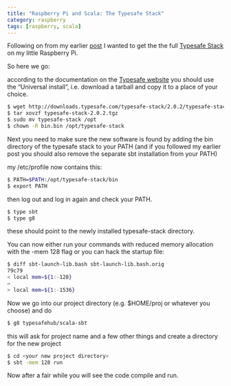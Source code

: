 ```yaml
---
title: "Raspberry Pi and Scala: The Typesafe Stack"
category: raspberry
tags: [raspberry, scala]
---
```


Following on from my earlier
[post](http:/2012/09/16/raspberry/raspberry-pi-and-scala/) I wanted to get the
the full [Typesafe Stack](http://typesafe.com/stack) on my little Raspberry Pi.

So here we go:

according to the documentation on the [Typesafe website](http://typesafe.com/stack/download#universal)
 you should use the “Universal install”, i.e. download a tarball and copy it to a place of your choice.

```sh
$ wget http://downloads.typesafe.com/typesafe-stack/2.0.2/typesafe-stack-2.0.2.tgz
$ tar xovzf typesafe-stack-2.0.2.tgz
$ sudo mv typesafe-stack /opt
$ chown -R bin.bin /opt/typesafe-stack
```

Next you need to make sure the new software is found by adding the bin
directory of the typesafe stack to your PATH (and if you followed my
earlier post you should also remove the separate sbt installation from
your PATH)

my /etc/profile now contains this:

```sh
$ PATH=$PATH:/opt/typesafe-stack/bin
$ export PATH
```

then log out and log in again and check your PATH.

```sh
$ type sbt
$ type g8
```

these should point to the newly installed typesafe-stack directory.

You can now either run your commands with reduced memory allocation with
the -mem 128 flag or you can hack the startup file:

```sh
$ diff sbt-launch-lib.bash sbt-launch-lib.bash.orig
79c79
< local mem=${1:-128}
—
> local mem=${1:-1536}
```

Now we go into our project directory (e.g. $HOME/proj or whatever you choose) and do

```sh
$ g8 typesafehub/scala-sbt
```

this will ask for project name and a few other things and create a directory for the new project

```sh
$ cd <your new project directory>
$ sbt -mem 128 run
```

Now after a fair while you will see the code compile and run.

